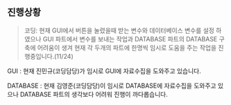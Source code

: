 ## 진행상황
> 코딩: 현재 GUI에서 버튼을 눌렸을때 받는 변수와 데이터베이스 변수를 설정 하였으나 GUI 파트에서 변수를 보내는 작업과 DATABASE 파트의 DATABASE 구축에 어려움이 생겨 현재
> 각 두개의 파트에 한명씩 임시로 도움을 주는 작업을 진행중입니다.(11/24)

GUI : 현재 진민규(코딩담당)가 임시로 GUI에 자료수집을 도와주고 있습니다.


DATABASE : 현재 김영준(코딩담당)이 임시로 DATABASE에 자료수집을 도와주고 있으나 DATABASE 파트의  생각보다 어려워 진행이 까다롭습니다.
